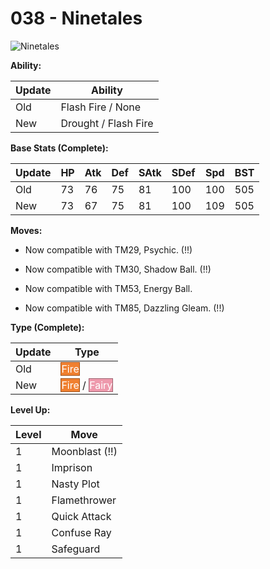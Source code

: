 # 038 - Ninetales
![][038]

**Ability:**

Update | Ability
---    | ---
Old    | Flash Fire / None
New    | Drought / Flash Fire

**Base Stats (Complete):**

Update | HP | Atk | Def | SAtk | SDef | Spd | BST
---    | ---| --- | --- | ---  | ---  | --- | ---
Old    | 73 |  76 |  75 |  81  |  100  |  100  |  505
New    | 73 |  67 |  75 |  81  |  100  |  109  |  505

**Moves:**

 - Now compatible with TM29, Psychic. (!!)

 - Now compatible with TM30, Shadow Ball. (!!)

 - Now compatible with TM53, Energy Ball.

 - Now compatible with TM85, Dazzling Gleam. (!!)

**Type (Complete):**

Update | Type
---    | ---
Old    | <span style="color:white; background:#F08030; border: 1px solid #9C531F">Fire</span>
New    | <span style="color:white; background:#F08030; border: 1px solid #9C531F">Fire</span> / <span style="color:white; background:#EE99AC; border: 1px solid #9B6470">Fairy</span>

**Level Up:**

Level | Move
---   | ---
  1   | Moonblast (!!)
  1   | Imprison
  1   | Nasty Plot
  1   | Flamethrower
  1   | Quick Attack
  1   | Confuse Ray
  1   | Safeguard



[038]: https://raw.githubusercontent.com/PokeAPI/sprites/master/sprites/pokemon/38.png "Ninetales"
